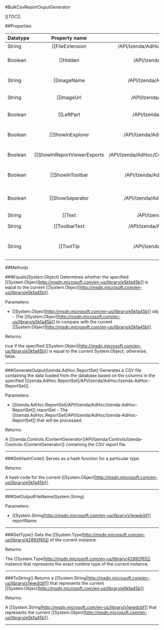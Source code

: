#BulkCsvReportOuputGenerator

[[_TOC_]]

##Properties

|Datatype|Property name|Property description|Default Value|
|:-------|:----------:|:-----------------:|:-----------:|
|String|[[FileExtension|/API/Izenda/AdHoc/CodeSamples/Izenda_AdHoc_BulkCsvReportOuputGenerator_FileExtension]]|Gets the [[System.String|http://msdn.microsoft.com/en-us/library/s1wwdcbf]] file extension that will be appended to the finished filename.|csv|
|Boolean|[[Hidden|/API/Izenda/AdHoc/CodeSamples/Izenda_AdHoc_ReportOutputGenerator_Hidden]]|Determines whether the output type will be hidden by default on the [[Izenda.Web.UI.AdHocToolbarNavigation|/API/Izenda/Web/UI/Izenda-Web-UI-AdHocToolbarNavigation]] control.|False|
|String|[[ImageName|/API/Izenda/AdHoc/CodeSamples/Izenda_AdHoc_ReportOutputGenerator_ImageName]]|Gets or sets the name of the image file that will be used on the [[Izenda.Web.UI.AdHocToolbarNavigation|/API/Izenda/Web/UI/Izenda-Web-UI-AdHocToolbarNavigation]] control for this output type.|null|
|String|[[ImageUrl|/API/Izenda/AdHoc/CodeSamples/Izenda_AdHoc_ReportOutputGenerator_ImageUrl]]| Gets the fully-qualified URL of the image that will be displayed on the report. |null|
|Boolean|[[LeftPart|/API/Izenda/AdHoc/CodeSamples/Izenda_AdHoc_ReportOutputGenerator_LeftPart]]|Determines whether this output type will be displayed on the lefthand side of the [[Izenda.Web.UI.AdHocToolbarNavigation|/API/Izenda/Web/UI/Izenda-Web-UI-AdHocToolbarNavigation]] control.|False|
|Boolean|[[ShowInExplorer|/API/Izenda/AdHoc/CodeSamples/Izenda_AdHoc_ReportOutputGenerator_ShowInExplorer]]|Gets or sets a value indicating whether export button should be shown in [[Izenda.Web.UI.ReportViewer|/API/Izenda/Web/UI/Izenda-Web-UI-ReportViewer]].|True|
|Boolean|[[ShowInReportViewerExports|/API/Izenda/AdHoc/CodeSamples/Izenda_AdHoc_ReportOutputGenerator_ShowInReportViewerExports]]| Determines whether the output type will be displayed by default on the classic AdHocReportViewer control. |True|
|Boolean|[[ShowInToolbar|/API/Izenda/AdHoc/CodeSamples/Izenda_AdHoc_ReportOutputGenerator_ShowInToolbar]]|Determines whether the output type will be displayed by default on the [[Izenda.Web.UI.AdHocToolbarNavigation|/API/Izenda/Web/UI/Izenda-Web-UI-AdHocToolbarNavigation]] control.|True|
|Boolean|[[ShowSeparator|/API/Izenda/AdHoc/CodeSamples/Izenda_AdHoc_ReportOutputGenerator_ShowSeparator]]|Determines whether a separator element will be inserted between this output type and the next one on the [[Izenda.Web.UI.AdHocToolbarNavigation|/API/Izenda/Web/UI/Izenda-Web-UI-AdHocToolbarNavigation]] control.|False|
|String|[[Text|/API/Izenda/AdHoc/CodeSamples/Izenda_AdHoc_ReportOutputGenerator_Text]]| Gets or sets the text on the output type.  |String.Empty|
|String|[[ToolbarText|/API/Izenda/AdHoc/CodeSamples/Izenda_AdHoc_ReportOutputGenerator_ToolbarText]]| Gets or sets the text that will be displayed on the toolbar button in an anchor tag. |String.Empty|
|String|[[ToolTip|/API/Izenda/AdHoc/CodeSamples/Izenda_AdHoc_ReportOutputGenerator_ToolTip]]|Gets or sets the text that is displayed when the user hovers over the icon on the [[Izenda.Web.UI.AdHocToolbarNavigation|/API/Izenda/Web/UI/Izenda-Web-UI-AdHocToolbarNavigation]] control.|String.Empty|


##Methods

###Equals(System.Object)
Determines whether the specified [[System.Object|http://msdn.microsoft.com/en-us/library/e5kfa45b]] is equal to the current [[System.Object|http://msdn.microsoft.com/en-us/library/e5kfa45b]].

Parameters: 

* [[System.Object|http://msdn.microsoft.com/en-us/library/e5kfa45b]] obj  - The [[System.Object|http://msdn.microsoft.com/en-us/library/e5kfa45b]] to compare with the current [[System.Object|http://msdn.microsoft.com/en-us/library/e5kfa45b]].





Returns:

true if the specified [[System.Object|http://msdn.microsoft.com/en-us/library/e5kfa45b]] is equal to the current System.Object; otherwise, false.


---


###GenerateOutput(Izenda.AdHoc.ReportSet)
Generates a CSV file containing the data loaded from the database based on the columns in the specified [[Izenda.AdHoc.ReportSet|/API/Izenda/AdHoc/Izenda-AdHoc-ReportSet]].

Parameters: 

* [[Izenda.AdHoc.ReportSet|/API/Izenda/AdHoc/Izenda-AdHoc-ReportSet]] reportSet  - The [[Izenda.AdHoc.ReportSet|/API/Izenda/AdHoc/Izenda-AdHoc-ReportSet]] that will be processed.





Returns:

A [[Izenda.Controls.IContentGenerator|/API/Izenda/Controls/Izenda-Controls-IContentGenerator]] containing the CSV report file.


---


###GetHashCode()
 Serves as a hash function for a particular type.  





Returns:

A hash code for the current [[System.Object|http://msdn.microsoft.com/en-us/library/e5kfa45b]].


---


###GetOutputFileName(System.String)


Parameters: 

* [[System.String|http://msdn.microsoft.com/en-us/library/s1wwdcbf]] reportName 






---


###GetType()
Gets the [[System.Type|http://msdn.microsoft.com/en-us/library/42892f65]] of the current instance.





Returns:

The [[System.Type|http://msdn.microsoft.com/en-us/library/42892f65]] instance that represents the exact runtime type of the current instance.


---


###ToString()
Returns a [[System.String|http://msdn.microsoft.com/en-us/library/s1wwdcbf]] that represents the current [[System.Object|http://msdn.microsoft.com/en-us/library/e5kfa45b]].





Returns:

A [[System.String|http://msdn.microsoft.com/en-us/library/s1wwdcbf]] that represents the current [[System.Object|http://msdn.microsoft.com/en-us/library/e5kfa45b]].


---


